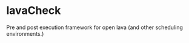 lavaCheck
=========

Pre and post execution framework for open lava (and other scheduling environments.)
